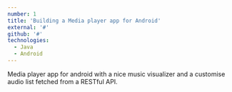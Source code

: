 ```yaml
---
number: 1
title: 'Building a Media player app for Android'
external: '#'
github: '#'
technologies:
  - Java
  - Android
---
```


Media player app for android with a nice music visualizer and a customise audio list fetched from a RESTful API.